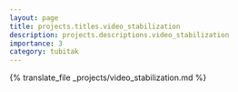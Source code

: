 ```yaml
---
layout: page
title: projects.titles.video_stabilization
description: projects.descriptions.video_stabilization
importance: 3
category: tubitak
---
```


{% translate_file _projects/video_stabilization.md %}